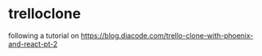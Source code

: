 # trelloclone
following a tutorial on https://blog.diacode.com/trello-clone-with-phoenix-and-react-pt-2
